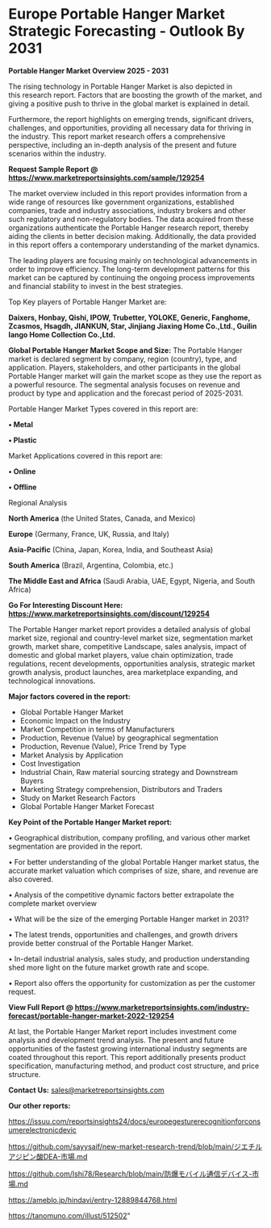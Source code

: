 # Europe Portable Hanger Market Strategic Forecasting - Outlook By 2031

<Strong> Portable Hanger Market Overview 2025 - 2031</strong>

The rising technology in Portable Hanger Market is also depicted in this research report. Factors that are boosting the growth of the market, and giving a positive push to thrive in the global market is explained in detail.

Furthermore, the report highlights on emerging trends, significant drivers, challenges, and opportunities, providing all necessary data for thriving in the industry. This report market research offers a comprehensive perspective, including an in-depth analysis of the present and future scenarios within the industry.

<strong>Request Sample Report @ <a href=https://www.marketreportsinsights.com/sample/129254>https://www.marketreportsinsights.com/sample/129254</a></strong>

The market overview included in this report provides information from a wide range of resources like government organizations, established companies, trade and industry associations, industry brokers and other such regulatory and non-regulatory bodies. The data acquired from these organizations authenticate the Portable Hanger research report, thereby aiding the clients in better decision making. Additionally, the data provided in this report offers a contemporary understanding of the market dynamics.

The leading players are focusing mainly on technological advancements in order to improve efficiency. The long-term development patterns for this market can be captured by continuing the ongoing process improvements and financial stability to invest in the best strategies.

Top Key players of Portable Hanger Market are:

<strong>Daixers, Honbay, Qishi, IPOW, Trubetter, YOLOKE, Generic, Fanghome, Zcasmos, Hsagdh, JIANKUN, Star, Jinjiang Jiaxing Home Co.,Ltd., Guilin Iango Home Collection Co.,Ltd.</strong>

<strong><b>Global Portable Hanger Market Scope and Size:</b></strong>
The Portable Hanger market is declared segment by company, region (country), type, and application. Players, stakeholders, and other participants in the global Portable Hanger market will gain the market scope as they use the report as a powerful resource. The segmental analysis focuses on revenue and product by type and application and the forecast period of 2025-2031.

Portable Hanger Market Types covered in this report are:

<strong>• Metal

• Plastic</strong>

Market Applications covered in this report are:

<strong>• Online

• Offline</strong> 

Regional Analysis

<strong>North America</strong> (the United States, Canada, and Mexico)

<strong>Europe</strong> (Germany, France, UK, Russia, and Italy)

<strong>Asia-Pacific</strong> (China, Japan, Korea, India, and Southeast Asia)

<strong>South America</strong> (Brazil, Argentina, Colombia, etc.)

<strong>The Middle East and Africa</strong> (Saudi Arabia, UAE, Egypt, Nigeria, and South Africa)

<strong>Go For Interesting Discount Here: <a href=https://www.marketreportsinsights.com/discount/129254>https://www.marketreportsinsights.com/discount/129254</a></strong>

The Portable Hanger market report provides a detailed analysis of global market size, regional and country-level market size, segmentation market growth, market share, competitive Landscape, sales analysis, impact of domestic and global market players, value chain optimization, trade regulations, recent developments, opportunities analysis, strategic market growth analysis, product launches, area marketplace expanding, and technological innovations.

<strong><b>Major factors covered in the report:</b></strong>
<ul>
  <li>Global Portable Hanger Market </li>
  <li>Economic Impact on the Industry</li>
  <li>Market Competition in terms of Manufacturers</li>
  <li>Production, Revenue (Value) by geographical segmentation</li>
  <li>Production, Revenue (Value), Price Trend by Type</li>
  <li>Market Analysis by Application</li>
  <li>Cost Investigation</li>
  <li>Industrial Chain, Raw material sourcing strategy and Downstream Buyers</li>
  <li>Marketing Strategy comprehension, Distributors and Traders</li>
  <li>Study on Market Research Factors</li>
  <li>Global Portable Hanger Market Forecast</li>
</ul>

<strong><b>Key Point of the Portable Hanger Market report:</b></strong>

• Geographical distribution, company profiling, and various other market segmentation are provided in the report.

• For better understanding of the global Portable Hanger market status, the accurate market valuation which comprises of size, share, and revenue are also covered.

• Analysis of the competitive dynamic factors better extrapolate the complete market overview

• What will be the size of the emerging Portable Hanger market in 2031?

• The latest trends, opportunities and challenges, and growth drivers provide better construal of the Portable Hanger Market.

• In-detail industrial analysis, sales study, and production understanding shed more light on the future market growth rate and scope.

• Report also offers the opportunity for customization as per the customer request.

<strong><b>View Full Report @ <a href=https://www.marketreportsinsights.com/industry-forecast/portable-hanger-market-2022-129254>https://www.marketreportsinsights.com/industry-forecast/portable-hanger-market-2022-129254</a></b></strong>


At last, the Portable Hanger Market report includes investment come analysis and development trend analysis. The present and future opportunities of the fastest growing international industry segments are coated throughout this report. This report additionally presents product specification, manufacturing method, and product cost structure, and price structure.

<strong>Contact Us:</strong>
sales@marketreportsinsights.com

<strong>Our other reports:</strong>

<a href=https://issuu.com/reportsinsights24/docs/europegesturerecognitionforconsumerelectronicdevic>https://issuu.com/reportsinsights24/docs/europegesturerecognitionforconsumerelectronicdevic</a>

<a href=https://github.com/sayysaif/new-market-research-trend/blob/main/ジエチルアジピン酸DEA-市場.md>https://github.com/sayysaif/new-market-research-trend/blob/main/ジエチルアジピン酸DEA-市場.md</a>

<a href=https://github.com/Ishi78/Research/blob/main/防爆モバイル通信デバイス-市場.md>https://github.com/Ishi78/Research/blob/main/防爆モバイル通信デバイス-市場.md</a>

<a href=https://ameblo.jp/hindavi/entry-12889844768.html>https://ameblo.jp/hindavi/entry-12889844768.html</a>

<a href=https://tanomuno.com/illust/512502>https://tanomuno.com/illust/512502</a>"
